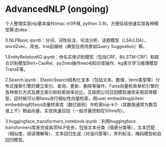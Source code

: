 # AdvancedNLP (ongoing)

个人整理实现nlp基本操作(mac m1环境, python 3.9)，方便后续快速实现各种模型算法idea：

0.NLPBasic.ipynb：分词、词性标注、句法分析、话题模型（LSA/LDA）、word2vec、爬虫、trie前缀树（典型应用场景如Query Suggestion）等。

1.EntityRelationKG.ipynb：命名实体识别模型（包括CRF、BiLSTM-CRF）和联合识别模型Bert+CasRel、py2neo操作neo4j知识库操作、kg表示学习推理模型TransE等。

2.Search.ipynb：ElasticSearch结构化文本（包括文本、数值、term类型等）分布式搜索引擎的建立索引、查询、更新、删除等操作，Faiss向量检索单机引擎的各种索引方式及建立索引和检索效率对比。互联网公司召回模型通常采用双塔模型，这时候可以用faiss进行相似性向量检索，用user embedding从item embedding的faiss向量检索库（数亿级别）中检索top-k个（其数值通常为数百或上千）物品向量，实现快速召回（一般尽量控制在50ms内）。

3.huggingface_transformers_notebook.ipynb：利用huggingface transformers库来完成各项NLP任务，包括文本分类（情感分类等）、文本匹配（相似度、阅读理解等）、文本回归生成（对话问答等）、序列标注、掩码模型和自回归模型。
